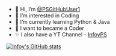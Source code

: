 - 👋 Hi, I’m [@PSGitHubUser1](https://github.com/PSGitHubUser1)
- 👀 I’m interested in Coding
- 🌱 I’m currently learning Python & Java
- 🤖 I want to became a Coder
- ✨ I also have a YT Channel - [InfoyPS](https://youtube.com/@infoyps)

[![Infoy's GitHub stats](https://github-readme-stats-git-masterrstaa-rickstaa.vercel.app/api?username=PSGitHubUser1&show_icons=true&theme=light)](https://github.com/anuraghazra/github-readme-stats)

<!---
PSGitHubUser1/PSGitHubUser1 is a ✨ special ✨ repository because its `README.md` (this file) appears on your GitHub profile.
You can click the Preview link to take a look at your changes.
--->
